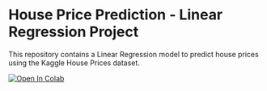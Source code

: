 # House Price Prediction - Linear Regression Project

This repository contains a Linear Regression model to predict house prices using the Kaggle House Prices dataset.

[![Open In Colab](https://colab.research.google.com/assets/colab-badge.svg)](https://colab.research.google.com/github/Prajwal-Kotian2211/house-price-prediction/blob/main/house_price_prediction.ipynb)

